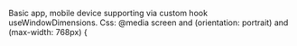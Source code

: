 Basic app, mobile device supporting via custom hook useWindowDimensions.
Css: @media screen and (orientation: portrait) and (max-width: 768px) {
  

